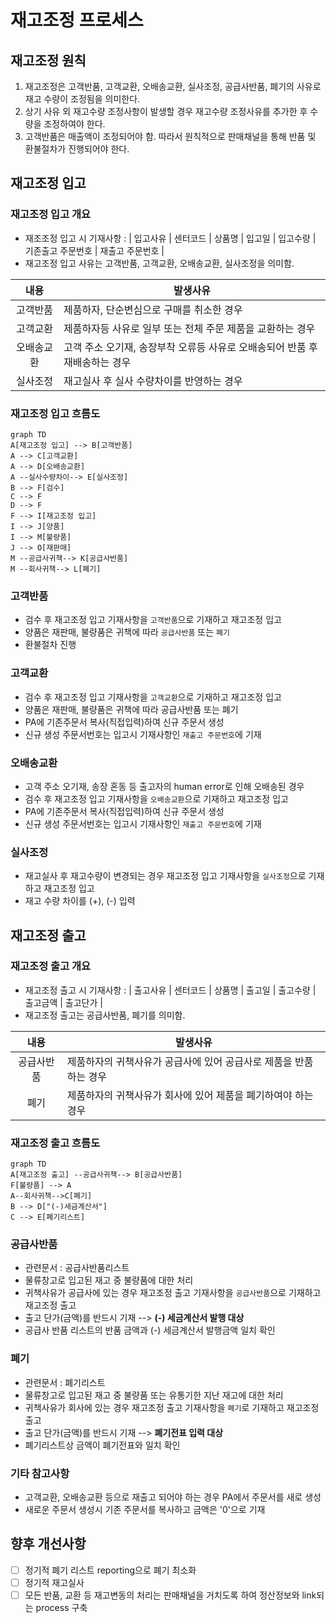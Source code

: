 # 재고조정 프로세스

## 재고조정 원칙

1. 재고조정은 고객반품, 고객교환, 오배송교환, 실사조정, 공급사반품, 폐기의 사유로 재고 수량이 조정됨을 의미한다.
2. 상기 사유 외 재고수량 조정사항이 발생할 경우 재고수량 조정사유를 추가한 후 수량을 조정하여야 한다.
3. 고객반품은 매출액이 조정되어야 함. 따라서 원칙적으로 판매채널을 통해 반품 및 환불절차가 진행되어야 한다.

## 재고조정 입고

### 재고조정 입고 개요

- 재조조정 입고 시 기재사항 : | 입고사유 | 센터코드 | 상품명 | 입고일 | 입고수량 | 기존출고 주문번호 | 재출고 주문번호 |
- 재고조정 입고 사유는 고객반품, 고객교환, 오배송교환, 실사조정을 의미함.

|    내용    | 발생사유                                                                    |
| :--------: | --------------------------------------------------------------------------- |
|  고객반품  | 제품하자, 단순변심으로 구매를 취소한 경우                                   |
|  고객교환  | 제품하자등 사유로 일부 또는 전체 주문 제품을 교환하는 경우                  |
| 오배송교환 | 고객 주소 오기재, 송장부착 오류등 사유로 오배송되어 반품 후 재배송하는 경우 |
|  실사조정  | 재고실사 후 실사 수량차이를 반영하는 경우                                   |

### 재고조정 입고 흐름도

```mermaid
graph TD
A[재고조정 입고] --> B[고객반품]
A --> C[고객교환]
A --> D[오배송교환]
A --실사수량차이--> E[실사조정]
B --> F[검수]
C --> F
D --> F
F --> I[재고조정 입고]
I --> J[양품]
I --> M[불량품]
J --> O[재판매]
M --공급사귀책--> K[공급사반품]
M --회사귀책--> L[폐기]
```

### 고객반품

- 검수 후 재고조정 입고 기재사항을 `고객반품`으로 기재하고 재고조정 입고
- 양품은 재판매, 불량품은 귀책에 따라 `공급사반품` 또는 `폐기`
- 환불절차 진행

### 고객교환

- 검수 후 재고조정 입고 기재사항을 `고객교환`으로 기재하고 재고조정 입고
- 양품은 재판매, 불량품은 귀책에 따라 공급사반품 또는 폐기
- PA에 기존주문서 복사(직접입력)하여 신규 주문서 생성
- 신규 생성 주문서번호는 입고시 기재사항인 `재출고 주문번호`에 기재

### 오배송교환

- 고객 주소 오기재, 송장 혼동 등 출고자의 human error로 인해 오배송된 경우
- 검수 후 재고조정 입고 기재사항을 `오배송교환`으로 기재하고 재고조정 입고
- PA에 기존주문서 복사(직접입력)하여 신규 주문서 생성
- 신규 생성 주문서번호는 입고시 기재사항인 `재출고 주문번호`에 기재

### 실사조정

- 재고실사 후 재고수량이 변경되는 경우 재고조정 입고 기재사항을 `실사조정`으로 기재하고 재고조정 입고
- 재고 수량 차이를 (+), (-) 입력

## 재고조정 출고

### 재고조정 출고 개요

- 재고조정 출고 시 기재사항 : | 출고사유 | 센터코드 | 상품명 | 출고일 | 출고수량 | 출고금액 | 출고단가 |
- 재고조정 출고는 공급사반품, 폐기를 의미함.

|    내용    | 발생사유                                                          |
| :--------: | ----------------------------------------------------------------- |
| 공급사반품 | 제품하자의 귀책사유가 공급사에 있어 공급사로 제품을 반품하는 경우 |
|    폐기    | 제품하자의 귀책사유가 회사에 있어 제품을 폐기하여야 하는 경우     |

### 재고조정 출고 흐름도

```mermaid
graph TD
A[재고조정 출고] --공급사귀책--> B[공급사반품]
F[불량품] --> A
A--회사귀책-->C[폐기]
B --> D["(-)세금계산서"]
C --> E[폐기리스트]
```

### 공급사반품

- 관련문서 : 공급사반품리스트
- 물류창고로 입고된 재고 중 불량품에 대한 처리
- 귀책사유가 공급사에 있는 경우 재고조정 출고 기재사항을 `공급사반품`으로 기재하고 재고조정 출고
- 출고 단가(금액)를 반드시 기재 --> **(-) 세금계산서 발행 대상**
- 공급사 반품 리스트의 반품 금액과 (-) 세금계산서 발행금액 일치 확인

### 폐기

- 관련문서 : 폐기리스트
- 물류창고로 입고된 재고 중 불량품 또는 유통기한 지난 재고에 대한 처리
- 귀책사유가 회사에 있는 경우 재고조정 출고 기재사항을 `폐기`로 기재하고 재고조정 출고
- 출고 단가(금액)를 반드시 기재 --> **폐기전표 입력 대상**
- 폐기리스트상 금액이 폐기전표와 일치 확인

### 기타 참고사항

- 고객교환, 오배송교환 등으로 재출고 되어야 하는 경우 PA에서 주문서를 새로 생성
- 새로운 주문서 생성시 기존 주문서를 복사하고 금액은 '0'으로 기재

## 향후 개선사항

- [ ] 정기적 폐기 리스트 reporting으로 폐기 최소화
- [ ] 정기적 재고실사
- [ ] 모든 반품, 교환 등 재고변동의 처리는 판매채널을 거치도록 하여 정산정보와 link되는 process 구축
